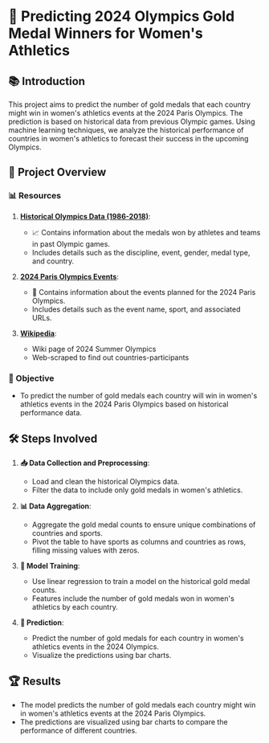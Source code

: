 # 🏅 Predicting 2024 Olympics Gold Medal Winners for Women's Athletics

## 📚 Introduction

This project aims to predict the number of gold medals that each country might win in women's athletics events at the 2024 Paris Olympics. The prediction is based on historical data from previous Olympic games. Using machine learning techniques, we analyze the historical performance of countries in women's athletics to forecast their success in the upcoming Olympics.

## 📝 Project Overview

### 📊 Resources

1. [**Historical Olympics Data (1986-2018)**](https://www.kaggle.com/code/piterfm/olympic-games-1986-2022-data-visualization#How-is-data-look-like):
    - 📈 Contains information about the medals won by athletes and teams in past Olympic games.
    - Includes details such as the discipline, event, gender, medal type, and country.

2. [**2024 Paris Olympics Events**](https://www.kaggle.com/datasets/piterfm/paris-2024-olympic-summer-games):
    - 📅 Contains information about the events planned for the 2024 Paris Olympics.
    - Includes details such as the event name, sport, and associated URLs.

3. [**Wikipedia**](https://en.wikipedia.org/wiki/2024_Summer_Olympics):
    - Wiki page of 2024 Summer Olympics
    - Web-scraped to find out countries-participants

### 🎯 Objective

- To predict the number of gold medals each country will win in women's athletics events in the 2024 Paris Olympics based on historical performance data.

## 🛠️ Steps Involved

1. **📥 Data Collection and Preprocessing**:
    - Load and clean the historical Olympics data.
    - Filter the data to include only gold medals in women's athletics.

2. **📊 Data Aggregation**:
    - Aggregate the gold medal counts to ensure unique combinations of countries and sports.
    - Pivot the table to have sports as columns and countries as rows, filling missing values with zeros.

3. **🤖 Model Training**:
    - Use linear regression to train a model on the historical gold medal counts.
    - Features include the number of gold medals won in women's athletics by each country.

4. **🔮 Prediction**:
    - Predict the number of gold medals for each country in women's athletics events in the 2024 Olympics.
    - Visualize the predictions using bar charts.

## 🏆 Results

- The model predicts the number of gold medals each country might win in women's athletics events at the 2024 Paris Olympics.
- The predictions are visualized using bar charts to compare the performance of different countries.
